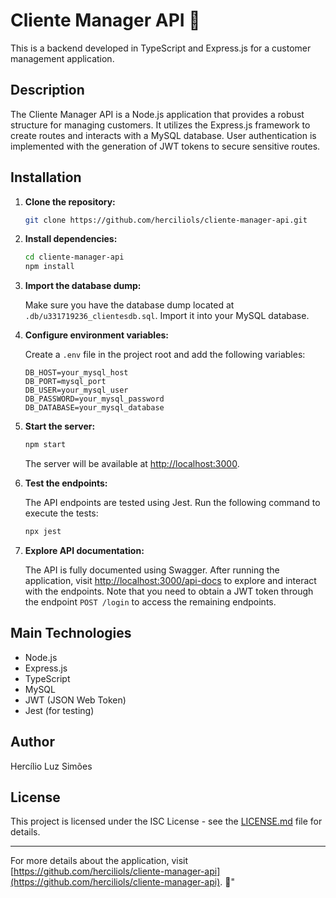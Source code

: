 # Cliente Manager API 🚀

This is a backend developed in TypeScript and Express.js for a customer management application.

## Description

The Cliente Manager API is a Node.js application that provides a robust structure for managing customers. It utilizes the Express.js framework to create routes and interacts with a MySQL database. User authentication is implemented with the generation of JWT tokens to secure sensitive routes.

## Installation

1. **Clone the repository:**

    ```bash
    git clone https://github.com/herciliols/cliente-manager-api.git
    ```

2. **Install dependencies:**

    ```bash
    cd cliente-manager-api
    npm install
    ```

3. **Import the database dump:**

    Make sure you have the database dump located at `.db/u331719236_clientesdb.sql`. Import it into your MySQL database.

4. **Configure environment variables:**

    Create a `.env` file in the project root and add the following variables:

    ```plaintext
    DB_HOST=your_mysql_host
    DB_PORT=mysql_port
    DB_USER=your_mysql_user
    DB_PASSWORD=your_mysql_password
    DB_DATABASE=your_mysql_database
    ```

5. **Start the server:**

    ```bash
    npm start
    ```

    The server will be available at [http://localhost:3000](http://localhost:3000).

6. **Test the endpoints:**

    The API endpoints are tested using Jest. Run the following command to execute the tests:

    ```bash
    npx jest
    ```

7. **Explore API documentation:**

    The API is fully documented using Swagger. After running the application, visit [http://localhost:3000/api-docs](http://localhost:3000/api-docs) to explore and interact with the endpoints. Note that you need to obtain a JWT token through the endpoint `POST /login` to access the remaining endpoints.

## Main Technologies

- Node.js
- Express.js
- TypeScript
- MySQL
- JWT (JSON Web Token)
- Jest (for testing)

## Author

Hercílio Luz Simões

## License

This project is licensed under the ISC License - see the [LICENSE.md](LICENSE.md) file for details.

---

For more details about the application, visit [https://github.com/herciliols/cliente-manager-api](https://github.com/herciliols/cliente-manager-api). 🌟"
